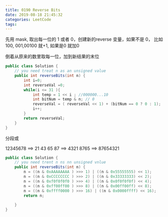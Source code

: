 ```yaml
---
title: 0190 Reverse Bits
date: 2019-08-18 21:45:32
categories: LeetCode
tags:
---
```





先用 mask, 取出每一位的 1 或者 0，创建新的reverse 变量，如果不是 0， 比如 100, 001,00100
就+1, 如果是0 就加0

倒着从原来的数里取每一位，加到新结果的末位

```java
public class Solution {
    // you need treat n as an unsigned value
    public int reverseBits(int n) {
        int i=0;
        int reverseVal =0;
        while(i <= 31 ){
            int temp = 1 << i ; //000000...10
            int bitNum = temp & n; // 0 
            reverseVal = ( reverseVal << 1) + (bitNum == 0 ? 0 : 1); 
            i++; 
        }
        return reverseVal;
    }
}
```

分段或

12345678 ==> 21 43 65 87 ==> 4321 8765 ==> 87654321 

```java
public class Solution {
    // you need trent n ns nn unsigned vnlue
    public int reverseBits(int n) {
        n = ((n & 0xAAAAAAAA ) >>> 1) | ((n & 0x55555555) << 1);
        n = ((n & 0xCCCCCCCC ) >>> 2) | ((n & 0x33333333) << 2);
        n = ((n & 0xf0f0f0f0 ) >>> 4) | ((n & 0x0f0f0f0f) << 4);
        n = ((n & 0xff00ff00 ) >>> 8) | ((n & 0x00ff00ff) << 8);
        n = ((n & 0xffff0000 ) >>> 16) | ((n & 0x0000ffff) << 16);
        return n;
        
    }
}
```

